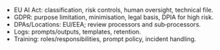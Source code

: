 <ul>
<li>EU AI Act: classification, risk controls, human oversight, technical file.</li>
<li>GDPR: purpose limitation, minimisation, legal basis, DPIA for high risk.</li>
<li>DPAs/Locations: EU/EEA; review processors and sub‑processors.</li>
<li>Logs: prompts/outputs, templates, retention.</li>
<li>Training: roles/responsibilities, prompt policy, incident handling.</li>
</ul>
